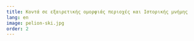 ```yaml
---
title: Κοντά σε εξαιρετικής ομορφιάς περιοχές και Ιστορικής μνήμης
lang: en
image: pelion-ski.jpg
order: 2
---
```


